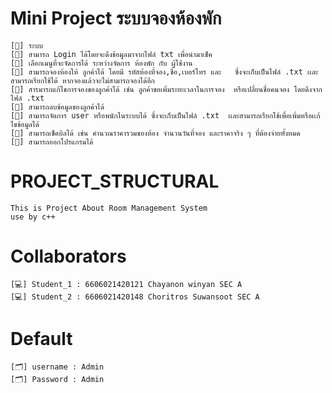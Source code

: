 # Mini Project ระบบจองห้องพัก
    [🧠] ระบบ
    [📂] สามารถ Login ได้โดยจะดึงข้อมูลมาจากไฟล์ txt เพื่อนำมาเช็ค 
    [📂] เลือกเมนูที่จะจัดการได้ ระหว่างจัดการ ห้องพัก กับ ผู้ใช้งาน  
    [📂] สามารถจองห้องให้ ลูกค้าได้ โดยมี รหัสห้องที่จอง,ชื่อ,เบอร์โทร และ   ซึ่งจะเก็บเป็นไฟล์ .txt เเละสามารถเรียกใช้ได้ หากจองแล้วจะไม่สามารถจองได้อีก 
    [📂] สารมารถแก้ไขการจองของลูกค้าได้ เช่น ลูกค้าขอเพิ่มระยะเวลาในการจอง  หรือเปลี่ยนชื่อคนจอง โดยดึงจากไฟล์ .txt 
    [📂] สามารถลบข้อมูลของลูกค้าได้ 
    [📂] สามารถจัดการ user หรือพนักในระบบได้ ซึ่งจะเก็บเป็นไฟล์ .txt  เเละสามารถเรียกใช้เพื่อเพิ่มหรือเเก้ไขข้อมูลได้
    [📂] สามารถเช็คบิลได้ เช่น คำนวณราคารวมของห้อง จำนวนวันที่จอง และราคาจริง ๆ ที่ต้องจ่ายทั้งหมด 
    [📂] สามารถออกโปรแกรมได้ 
    


# PROJECT_STRUCTURAL
    This is Project About Room Management System
    use by c++ 

# Collaborators
    [💻] Student_1 : 6606021420121 Chayanon winyan SEC A 
    [💻] Student_2 : 6606021420148 Choritros Suwansoot SEC A 

# Default
    [🗂] username : Admin
    [🗂] Password : Admin
